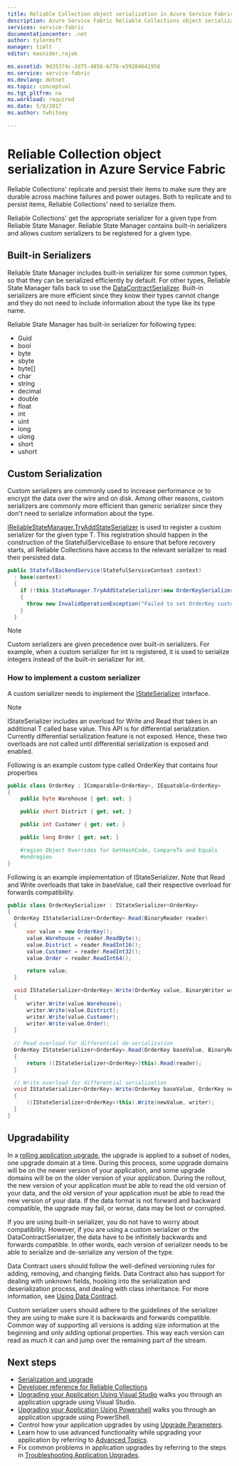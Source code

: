 ```yaml
---
title: Reliable Collection object serialization in Azure Service Fabric | Microsoft Docs
description: Azure Service Fabric Reliable Collections object serialization
services: service-fabric
documentationcenter: .net
author: tylermsft
manager: timlt
editor: masnider,rajak

ms.assetid: 9d35374c-2d75-4856-b776-e59284641956
ms.service: service-fabric
ms.devlang: dotnet
ms.topic: conceptual
ms.tgt_pltfrm: na
ms.workload: required
ms.date: 5/8/2017
ms.author: twhitney

---
```

# Reliable Collection object serialization in Azure Service Fabric
Reliable Collections' replicate and persist their items to make sure they are durable across machine failures and power outages.
Both to replicate and to persist items, Reliable Collections' need to serialize them.

Reliable Collections' get the appropriate serializer for a given type from Reliable State Manager.
Reliable State Manager contains built-in serializers and allows custom serializers to be registered for a given type.

## Built-in Serializers

Reliable State Manager includes built-in serializer for some common types, so that they can be serialized efficiently by default. 
For other types, Reliable State Manager falls back to use the [DataContractSerializer](https://msdn.microsoft.com/library/system.runtime.serialization.datacontractserializer(v=vs.110).aspx).
Built-in serializers are more efficient since they know their types cannot change and they do not need to include information about the type like its type name.

Reliable State Manager has built-in serializer for following types: 
- Guid
- bool
- byte
- sbyte
- byte[]
- char
- string
- decimal
- double
- float
- int
- uint
- long
- ulong
- short
- ushort

## Custom Serialization

Custom serializers are commonly used to increase performance or to encrypt the data over the wire and on disk. 
Among other reasons, custom serializers are commonly more efficient than generic serializer since they don't need to serialize information about the type. 

[IReliableStateManager.TryAddStateSerializer<T>](https://docs.microsoft.com/dotnet/api/microsoft.servicefabric.data.ireliablestatemanager.tryaddstateserializer) is used to register a custom serializer for the given type T.
This registration should happen in the construction of the StatefulServiceBase to ensure that before recovery starts, all Reliable Collections have access to the relevant serializer to read their persisted data.

```csharp
public StatefulBackendService(StatefulServiceContext context)
  : base(context)
  {
    if (!this.StateManager.TryAddStateSerializer(new OrderKeySerializer()))
    {
      throw new InvalidOperationException("Failed to set OrderKey custom serializer");
    }
  }
```

> [!NOTE]
> Custom serializers are given precedence over built-in serializers. 
> For example, when a custom serializer for int is registered, it is used to serialize integers instead of the built-in serializer for int.

### How to implement a custom serializer

A custom serializer needs to implement the [IStateSerializer<T>](https://docs.microsoft.com/dotnet/api/microsoft.servicefabric.data.istateserializer-1) interface.

> [!NOTE]
> IStateSerializer<T> includes an overload for Write and Read that takes in an additional T called base value. 
> This API is for differential serialization. 
> Currently differential serialization feature is not exposed. 
> Hence, these two overloads are not called until differential serialization is exposed and enabled.

Following is an example custom type called OrderKey that contains four properties

```csharp
public class OrderKey : IComparable<OrderKey>, IEquatable<OrderKey>
{
    public byte Warehouse { get; set; }

    public short District { get; set; }

    public int Customer { get; set; }

    public long Order { get; set; }

    #region Object Overrides for GetHashCode, CompareTo and Equals
    #endregion
}
```

Following is an example implementation of IStateSerializer<OrderKey>.
Note that Read and Write overloads that take in baseValue, call their respective overload for forwards compatibility.

```csharp
public class OrderKeySerializer : IStateSerializer<OrderKey>
{
  OrderKey IStateSerializer<OrderKey>.Read(BinaryReader reader)
  {
      var value = new OrderKey();
      value.Warehouse = reader.ReadByte();
      value.District = reader.ReadInt16();
      value.Customer = reader.ReadInt32();
      value.Order = reader.ReadInt64();

      return value;
  }

  void IStateSerializer<OrderKey>.Write(OrderKey value, BinaryWriter writer)
  {
      writer.Write(value.Warehouse);
      writer.Write(value.District);
      writer.Write(value.Customer);
      writer.Write(value.Order);
  }
  
  // Read overload for differential de-serialization
  OrderKey IStateSerializer<OrderKey>.Read(OrderKey baseValue, BinaryReader reader)
  {
      return ((IStateSerializer<OrderKey>)this).Read(reader);
  }

  // Write overload for differential serialization
  void IStateSerializer<OrderKey>.Write(OrderKey baseValue, OrderKey newValue, BinaryWriter writer)
  {
      ((IStateSerializer<OrderKey>)this).Write(newValue, writer);
  }
}
```

## Upgradability
In a [rolling application upgrade](service-fabric-application-upgrade.md), the upgrade is applied to a subset of nodes, one upgrade domain at a time. 
During this process, some upgrade domains will be on the newer version of your application, and some upgrade domains will be on the older version of your application. 
During the rollout, the new version of your application must be able to read the old version of your data, and the old version of your application must be able to read the new version of your data. 
If the data format is not forward and backward compatible, the upgrade may fail, or worse, data may be lost or corrupted.

If you are using  built-in serializer, you do not have to worry about compatibility.
However, if you are using a custom serializer or the DataContractSerializer, the data have to be infinitely backwards and forwards compatible.
In other words, each version of serializer needs to be able to serialize and de-serialize any version of the type.

Data Contract users should follow the well-defined versioning rules for adding, removing, and changing fields. 
Data Contract also has support for dealing with unknown fields, hooking into the serialization and deserialization process, and dealing with class inheritance. 
For more information, see [Using Data Contract](https://msdn.microsoft.com/library/ms733127.aspx).

Custom serializer users should adhere to the guidelines of the serializer they are using to make sure it is backwards and forwards compatible.
Common way of supporting all versions is adding size information at the beginning and only adding optional properties.
This way each version can read as much it can and jump over the remaining part of the stream.

## Next steps
  * [Serialization and upgrade](service-fabric-application-upgrade-data-serialization.md)
  * [Developer reference for Reliable Collections](https://msdn.microsoft.com/library/azure/microsoft.servicefabric.data.collections.aspx)
  * [Upgrading your Application Using Visual Studio](service-fabric-application-upgrade-tutorial.md) walks you through an application upgrade using Visual Studio.
  * [Upgrading your Application Using Powershell](service-fabric-application-upgrade-tutorial-powershell.md) walks you through an application upgrade using PowerShell.
  * Control how your application upgrades by using [Upgrade Parameters](service-fabric-application-upgrade-parameters.md).
  * Learn how to use advanced functionality while upgrading your application by referring to [Advanced Topics](service-fabric-application-upgrade-advanced.md).
  * Fix common problems in application upgrades by referring to the steps in [Troubleshooting Application Upgrades](service-fabric-application-upgrade-troubleshooting.md).
